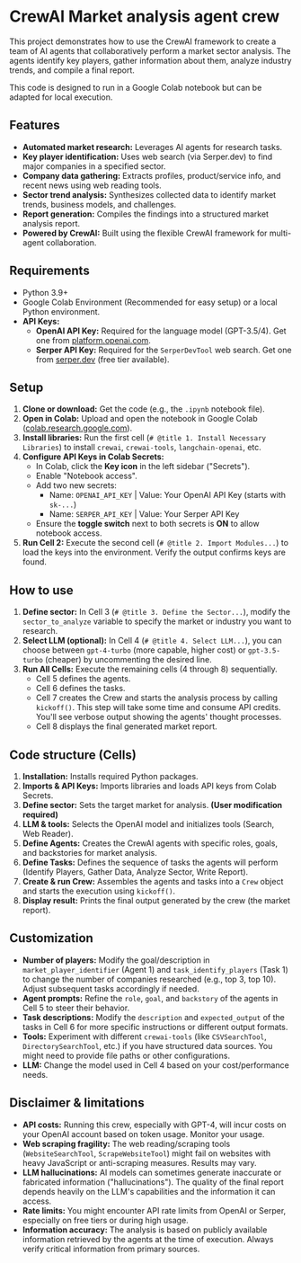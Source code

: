 # CrewAI Market analysis agent crew

This project demonstrates how to use the CrewAI framework to create a team of AI agents that collaboratively perform a market sector analysis. The agents identify key players, gather information about them, analyze industry trends, and compile a final report.

This code is designed to run in a Google Colab notebook but can be adapted for local execution.

## Features

*   **Automated market research:** Leverages AI agents for research tasks.
*   **Key player identification:** Uses web search (via Serper.dev) to find major companies in a specified sector.
*   **Company data gathering:** Extracts profiles, product/service info, and recent news using web reading tools.
*   **Sector trend analysis:** Synthesizes collected data to identify market trends, business models, and challenges.
*   **Report generation:** Compiles the findings into a structured market analysis report.
*   **Powered by CrewAI:** Built using the flexible CrewAI framework for multi-agent collaboration.

## Requirements

*   Python 3.9+
*   Google Colab Environment (Recommended for easy setup) or a local Python environment.
*   **API Keys:**
    *   **OpenAI API Key:** Required for the language model (GPT-3.5/4). Get one from [platform.openai.com](https://platform.openai.com/).
    *   **Serper API Key:** Required for the `SerperDevTool` web search. Get one from [serper.dev](https://serper.dev/) (free tier available).

## Setup

1.  **Clone or download:** Get the code (e.g., the `.ipynb` notebook file).
2.  **Open in Colab:** Upload and open the notebook in Google Colab ([colab.research.google.com](https://colab.research.google.com/)).
3.  **Install libraries:** Run the first cell (`# @title 1. Install Necessary Libraries`) to install `crewai`, `crewai-tools`, `langchain-openai`, etc.
4.  **Configure API Keys in Colab Secrets:**
    *   In Colab, click the **Key icon** in the left sidebar ("Secrets").
    *   Enable "Notebook access".
    *   Add two new secrets:
        *   Name: `OPENAI_API_KEY` | Value: Your OpenAI API Key (starts with `sk-...`)
        *   Name: `SERPER_API_KEY` | Value: Your Serper API Key
    *   Ensure the **toggle switch** next to both secrets is **ON** to allow notebook access.
5.  **Run Cell 2:** Execute the second cell (`# @title 2. Import Modules...`) to load the keys into the environment. Verify the output confirms keys are found.

## How to use

1.  **Define sector:** In Cell 3 (`# @title 3. Define the Sector...`), modify the `sector_to_analyze` variable to specify the market or industry you want to research.
2.  **Select LLM (optional):** In Cell 4 (`# @title 4. Select LLM...`), you can choose between `gpt-4-turbo` (more capable, higher cost) or `gpt-3.5-turbo` (cheaper) by uncommenting the desired line.
3.  **Run All Cells:** Execute the remaining cells (4 through 8) sequentially.
    *   Cell 5 defines the agents.
    *   Cell 6 defines the tasks.
    *   Cell 7 creates the Crew and starts the analysis process by calling `kickoff()`. This step will take some time and consume API credits. You'll see verbose output showing the agents' thought processes.
    *   Cell 8 displays the final generated market report.

## Code structure (Cells)

1.  **Installation:** Installs required Python packages.
2.  **Imports & API Keys:** Imports libraries and loads API keys from Colab Secrets.
3.  **Define sector:** Sets the target market for analysis. **(User modification required)**
4.  **LLM & tools:** Selects the OpenAI model and initializes tools (Search, Web Reader).
5.  **Define Agents:** Creates the CrewAI agents with specific roles, goals, and backstories for market analysis.
6.  **Define Tasks:** Defines the sequence of tasks the agents will perform (Identify Players, Gather Data, Analyze Sector, Write Report).
7.  **Create & run Crew:** Assembles the agents and tasks into a `Crew` object and starts the execution using `kickoff()`.
8.  **Display result:** Prints the final output generated by the crew (the market report).

## Customization

*   **Number of players:** Modify the goal/description in `market_player_identifier` (Agent 1) and `task_identify_players` (Task 1) to change the number of companies researched (e.g., top 3, top 10). Adjust subsequent tasks accordingly if needed.
*   **Agent prompts:** Refine the `role`, `goal`, and `backstory` of the agents in Cell 5 to steer their behavior.
*   **Task descriptions:** Modify the `description` and `expected_output` of the tasks in Cell 6 for more specific instructions or different output formats.
*   **Tools:** Experiment with different `crewai-tools` (like `CSVSearchTool`, `DirectorySearchTool`, etc.) if you have structured data sources. You might need to provide file paths or other configurations.
*   **LLM:** Change the model used in Cell 4 based on your cost/performance needs.

## Disclaimer & limitations

*   **API costs:** Running this crew, especially with GPT-4, will incur costs on your OpenAI account based on token usage. Monitor your usage.
*   **Web scraping fragility:** The web reading/scraping tools (`WebsiteSearchTool`, `ScrapeWebsiteTool`) might fail on websites with heavy JavaScript or anti-scraping measures. Results may vary.
*   **LLM hallucinations:** AI models can sometimes generate inaccurate or fabricated information ("hallucinations"). The quality of the final report depends heavily on the LLM's capabilities and the information it can access.
*   **Rate limits:** You might encounter API rate limits from OpenAI or Serper, especially on free tiers or during high usage.
*   **Information accuracy:** The analysis is based on publicly available information retrieved by the agents at the time of execution. Always verify critical information from primary sources.
